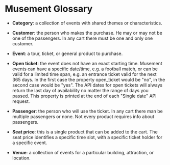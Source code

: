 # Musement Glossary

* **Category**: a collection of events with shared themes or characteristics.

* **Customer**: the person who makes the purchase. He may or may not be one of the passengers. In any cart there must be one and only one customer.

* **Event**: a tour, ticket, or general product to purchase.

* **Open ticket**: the event does not have an exact starting time. Musement events can have a specific date/time, e.g. a football match, or can be valid for a limited time span, e.g. an entrance ticket valid for the next 365 days. In the first case the property open_ticket would be "no", in the second case would be "yes". The API dates for open tickets will always return the last day of availability no matter the range of days you passed. This property is printed at the end of each "Single date" API request.

* **Passenger**: the person who will use the ticket. In any cart there man be multiple passengers or none. Not every product requires info about passengers.

* **Seat price**: this is a single product that can be added to the cart. The seat price identifies a specific time slot, with a specific ticket holder for a specific event.

* **Venue**: a collection of events for a particular building, attraction, or location.
